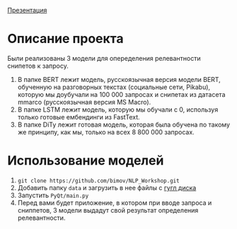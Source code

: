 [Презентация](https://docs.google.com/presentation/d/1iIThP7jm1k16UAtk-hseoq7D0USnQUDqEvxrkedwWkw/edit?usp=sharing)

# Описание проекта
Были реализованы 3 модели для опеределения релевантности снипетов к запросу.
1. В папке BERT лежит модель, русскоязычная версия модели BERT, обученную на разговорных текстах (социальные сети, Pikabu), которую мы доубучали на 100 000 запросах и снипетах из датасета mmarco (русскоязычная версия MS Macro).
2. В папке LSTM лежит модель, которую мы обучали с 0, используя только готовые ембендинги из FastText.
3. В папке DiTy лежит готовая модель, которая была обучена по такому же принципу, как мы, только на всех 8 800 000 запросах.
# Использование моделей
1. `git clone https://github.com/bimov/NLP_Workshop.git`
2. Добавить папку `data` и загрузить в нее файлы с [гугл диска]()
3. Запустить `PyQt/main.py`
4. Перед вами будет приложение, в котором при вводе запроса и сниппетов, 3 модели выдадут свой результат определения релевантности.
